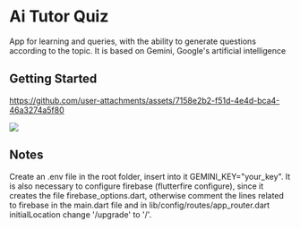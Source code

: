 # Ai Tutor Quiz

App for learning and queries, with the ability to generate questions according to the topic. It is based on Gemini, Google's artificial intelligence

## Getting Started

https://github.com/user-attachments/assets/7158e2b2-f51d-4e4d-bca4-46a3274a5f80


[![](https://markdown-videos.deta.dev/youtube/KwL4oAkkwfg)](https://youtu.be/KwL4oAkkwfg)

## Notes

Create an .env file in the root folder, insert into it GEMINI_KEY="your_key". 
It is also necessary to configure firebase (flutterfire configure), since it creates the file firebase_options.dart, otherwise comment the lines related to firebase in the main.dart file
and in lib/config/routes/app_router.dart initialLocation change '/upgrade' to '/'.

